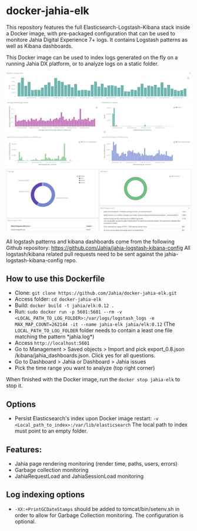 # docker-jahia-elk

This repository features the full Elasticsearch-Logstash-Kibana stack inside a Docker image, with pre-packaged configuration that can be used to monitore Jahia Digital Experience 7+ logs. It contains Logstash patterns as well as Kibana dashboards.

This Docker image can be used to index logs generated on the fly on a running Jahia DX platform, or to analyze logs on a static folder.

![Number of page view per day](./images/render-count.png)
![Various statistics](./images/ratios.png)
![Most frequent errors](./images/errors.png)

All logstash patterns and kibana dashboards come from the following Github repository: https://github.com/Jahia/jahia-logstash-kibana-config
All logstash/kibana related pull requests need to be sent against the jahia-logstash-kibana-config repo.

## How to use this Dockerfile
* Clone: `git clone https://github.com/Jahia/docker-jahia-elk.git`
* Access folder: `cd docker-jahia-elk`
* Build: `docker build -t jahia/elk:0.12 .`
* Run: `sudo docker run -p 5601:5601 --rm -v <LOCAL_PATH_TO_LOG_FOLDER>:/var/logs/logstash_logs -e MAX_MAP_COUNT=262144 -it --name jahia-elk jahia/elk:0.12` (The `LOCAL_PATH_TO_LOG_FOLDER` folder needs to contain a least one file matching the pattern \*jahia.log\*)
* Access `http://localhost:5601`
* Go to Management > Saved objects > Import and pick export_0.8.json <GitRepo>/kibana/jahia_dashboards.json. Click yes for all questions.
* Go to Dashboard > Jahia or Dashboard > Jahia issues
* Pick the time range you want to analyze (top right corner)

When finished with the Docker image, run the `docker stop jahia-elk` to stop it.

## Options
* Persist Elasticsearch's index upon Docker image restart: `-v <Local_path_to_index>:/var/lib/elasticsearch`
The local path to index must point to an empty folder.

## Features:
 * Jahia page rendering monitoring (render time, paths, users, errors)
 * Garbage collection monitoring
 * JahiaRequestLoad and JahiaSessionLoad monitoring

## Log indexing options
 * `-XX:+PrintGCDateStamps` should be added to tomcat/bin/setenv.sh in order to allow for Garbage Collection monitoring. The configuration is optional.

